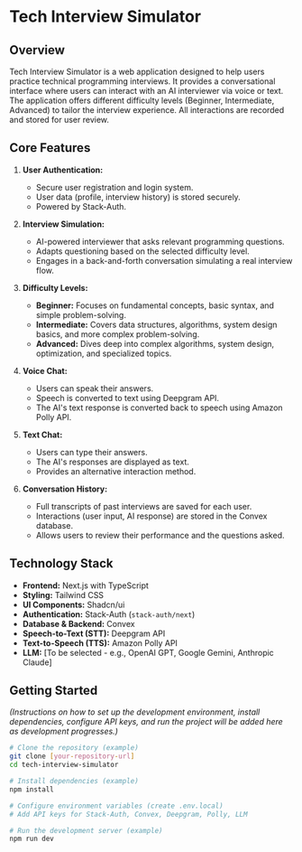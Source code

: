 # Tech Interview Simulator

## Overview

Tech Interview Simulator is a web application designed to help users practice technical programming interviews. It provides a conversational interface where users can interact with an AI interviewer via voice or text. The application offers different difficulty levels (Beginner, Intermediate, Advanced) to tailor the interview experience. All interactions are recorded and stored for user review.

## Core Features

1.  **User Authentication:**
    * Secure user registration and login system.
    * User data (profile, interview history) is stored securely.
    * Powered by Stack-Auth.

2.  **Interview Simulation:**
    * AI-powered interviewer that asks relevant programming questions.
    * Adapts questioning based on the selected difficulty level.
    * Engages in a back-and-forth conversation simulating a real interview flow.

3.  **Difficulty Levels:**
    * **Beginner:** Focuses on fundamental concepts, basic syntax, and simple problem-solving.
    * **Intermediate:** Covers data structures, algorithms, system design basics, and more complex problem-solving.
    * **Advanced:** Dives deep into complex algorithms, system design, optimization, and specialized topics.

4.  **Voice Chat:**
    * Users can speak their answers.
    * Speech is converted to text using Deepgram API.
    * The AI's text response is converted back to speech using Amazon Polly API.

5.  **Text Chat:**
    * Users can type their answers.
    * The AI's responses are displayed as text.
    * Provides an alternative interaction method.

6.  **Conversation History:**
    * Full transcripts of past interviews are saved for each user.
    * Interactions (user input, AI response) are stored in the Convex database.
    * Allows users to review their performance and the questions asked.

## Technology Stack

* **Frontend:** Next.js with TypeScript
* **Styling:** Tailwind CSS
* **UI Components:** Shadcn/ui
* **Authentication:** Stack-Auth (`stack-auth/next`)
* **Database & Backend:** Convex
* **Speech-to-Text (STT):** Deepgram API
* **Text-to-Speech (TTS):** Amazon Polly API
* **LLM:** [To be selected - e.g., OpenAI GPT, Google Gemini, Anthropic Claude]

## Getting Started

*(Instructions on how to set up the development environment, install dependencies, configure API keys, and run the project will be added here as development progresses.)*

```bash
# Clone the repository (example)
git clone [your-repository-url]
cd tech-interview-simulator

# Install dependencies (example)
npm install

# Configure environment variables (create .env.local)
# Add API keys for Stack-Auth, Convex, Deepgram, Polly, LLM

# Run the development server (example)
npm run dev
```

